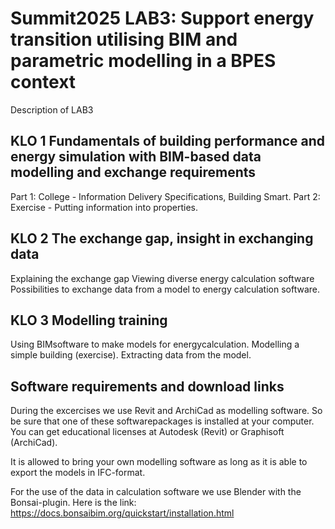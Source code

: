 # Summit2025 LAB3: Support energy transition utilising BIM and parametric modelling in a BPES context
Description of LAB3

## KLO 1 Fundamentals of building performance and energy simulation with BIM-based data modelling and exchange requirements
Part 1: College - Information Delivery Specifications, Building Smart.
Part 2: Exercise - Putting information into properties.

## KLO 2 The exchange gap, insight in exchanging data
Explaining the exchange gap Viewing diverse energy calculation software Possibilities to exchange data from a model to energy calculation software.

## KLO 3 Modelling training
Using BIMsoftware to make models for energycalculation.
Modelling a simple building (exercise).
Extracting data from the model.

## Software requirements and download links
During the excercises we use Revit and ArchiCad as modelling software.
So be sure that one of these softwarepackages is installed at your computer. 
You can get educational licenses at Autodesk (Revit) or Graphisoft (ArchiCad).

It is allowed to bring your own modelling software as long as it is able to export the models in IFC-format.

For the use of the data in calculation software we use Blender with the Bonsai-plugin.
Here is the link: https://docs.bonsaibim.org/quickstart/installation.html


